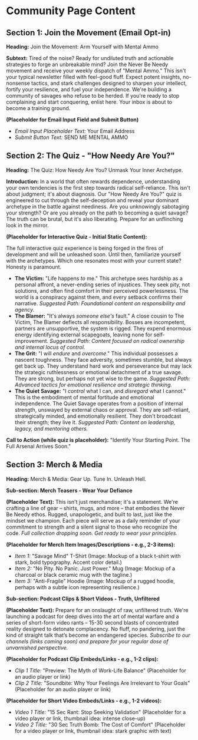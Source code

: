 # Community Page Content

## Section 1: Join the Movement (Email Opt-in)

**Heading:** Join the Movement: Arm Yourself with Mental Ammo

**Subtext:** Tired of the noise? Ready for undiluted truth and actionable strategies to forge an unbreakable mind? Join the Never Be Needy movement and receive your weekly dispatch of "Mental Ammo." This isn't your typical newsletter filled with feel-good fluff. Expect potent insights, no-nonsense tactics, and stark challenges designed to sharpen your intellect, fortify your resilience, and fuel your independence. We're building a community of savages who refuse to be herded. If you're ready to stop complaining and start conquering, enlist here. Your inbox is about to become a training ground.

**(Placeholder for Email Input Field and Submit Button)**
*   *Email Input Placeholder Text:* Your Email Address
*   *Submit Button Text:* SEND ME MENTAL AMMO

## Section 2: The Quiz - "How Needy Are You?"

**Heading:** The Quiz: How Needy Are You? Unmask Your Inner Archetype.

**Introduction:** In a world that often rewards dependence, understanding your own tendencies is the first step towards radical self-reliance. This isn't about judgment; it's about diagnosis. Our "How Needy Are You?" quiz is engineered to cut through the self-deception and reveal your dominant archetype in the battle against neediness. Are you unknowingly sabotaging your strength? Or are you already on the path to becoming a quiet savage? The truth can be brutal, but it's also liberating. Prepare for an unflinching look in the mirror.

**(Placeholder for Interactive Quiz - Initial Static Content):**

The full interactive quiz experience is being forged in the fires of development and will be unleashed soon. Until then, familiarize yourself with the archetypes. Which one resonates most with your current state? Honesty is paramount.

*   **The Victim:** "Life happens *to* me." This archetype sees hardship as a personal affront, a never-ending series of injustices. They seek pity, not solutions, and often find comfort in their perceived powerlessness. The world is a conspiracy against them, and every setback confirms their narrative. *Suggested Path: Foundational content on responsibility and agency.*
*   **The Blamer:** "It's always *someone else's* fault." A close cousin to The Victim, The Blamer deflects all responsibility. Bosses are incompetent, partners are unsupportive, the system is rigged. They expend enormous energy identifying external scapegoats, leaving none for self-improvement. *Suggested Path: Content focused on radical ownership and internal locus of control.*
*   **The Grit:** "I will *endure* and *overcome*." This individual possesses a nascent toughness. They face adversity, sometimes stumble, but always get back up. They understand hard work and perseverance but may lack the strategic ruthlessness or emotional detachment of a true savage. They are strong, but perhaps not yet wise to the game. *Suggested Path: Advanced tactics for emotional resilience and strategic thinking.*
*   **The Quiet Savage:** "I *control* what I can, and *disregard* what I cannot." This is the embodiment of mental fortitude and emotional independence. The Quiet Savage operates from a position of internal strength, unswayed by external chaos or approval. They are self-reliant, strategically minded, and emotionally resilient. They don't broadcast their strength; they live it. *Suggested Path: Content on leadership, legacy, and mentoring others.*

**Call to Action (while quiz is placeholder):** "Identify Your Starting Point. The Full Arsenal Arrives Soon."

## Section 3: Merch & Media

**Heading:** Merch & Media: Gear Up. Tune In. Unleash Hell.

**Sub-section: Merch Teasers - Wear Your Defiance**

**(Placeholder Text):** This isn't just merchandise; it's a statement. We're crafting a line of gear – shirts, mugs, and more – that embodies the Never Be Needy ethos. Rugged, unapologetic, and built to last, just like the mindset we champion. Each piece will serve as a daily reminder of your commitment to strength and a silent signal to those who recognize the code. *Full collection dropping soon. Get ready to wear your principles.*

**(Placeholder for Merch Item Images/Descriptions - e.g., 2-3 items):**
*   *Item 1:* "Savage Mind" T-Shirt (Image: Mockup of a black t-shirt with stark, bold typography. Accent color detail.)
*   *Item 2:* "No Pity. No Panic. Just Power." Mug (Image: Mockup of a charcoal or black ceramic mug with the tagline.)
*   *Item 3:* "Anti-Fragile" Hoodie (Image: Mockup of a rugged hoodie, perhaps with a subtle icon representing resilience.)

**Sub-section: Podcast Clips & Short Videos - Truth, Unfiltered**

**(Placeholder Text):** Prepare for an onslaught of raw, unfiltered truth. We're launching a podcast for deep dives into the art of mental warfare and a series of short-form video rants – 15-30 second blasts of concentrated reality designed to detonate complacency. No fluff, no pandering, just the kind of straight talk that’s become an endangered species. *Subscribe to our channels (links coming soon) and prepare for your regular dose of unvarnished perspective.*

**(Placeholder for Podcast Clip Embeds/Links - e.g., 1-2 clips):**
*   *Clip 1 Title:* "Preview: The Myth of Work-Life Balance" (Placeholder for an audio player or link)
*   *Clip 2 Title:* "Soundbite: Why Your Feelings Are Irrelevant to Your Goals" (Placeholder for an audio player or link)

**(Placeholder for Short Video Embeds/Links - e.g., 1-2 videos):**
*   *Video 1 Title:* "15 Sec Rant: Stop Seeking Validation" (Placeholder for a video player or link, thumbnail idea: intense close-up)
*   *Video 2 Title:* "30 Sec Truth Bomb: The Cost of Comfort" (Placeholder for a video player or link, thumbnail idea: stark graphic with text)

